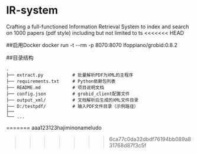 # IR-system

Crafting a full-functioned Information Retrieval System to index and search on 1000 papers (pdf style) including but not limited to ts
<<<<<<< HEAD


##启用Docker
docker run -t --rm -p 8070:8070 lfoppiano/grobid:0.8.2


##目录结构

```
.
├── extract.py           # 批量解析PDF为XML的主程序
├── requirements.txt     # Python依赖包列表
├── README.md            # 项目说明文档
├── config.json          # grobid_client配置文件
├── output_xml/          # 文档解析后生成的XML文件目录
├── D:/testpdf/          # 输入PDF文件目录（示例路径）
├──
└── ...

```
=======
aaa123123hajiminonameludo

>>>>>>> 6ca77c0da32dbdf76194bb089a831768d87f3c5f
